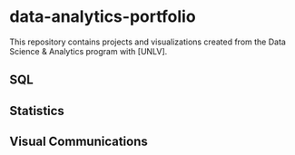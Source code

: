 # data-analytics-portfolio
This repository contains projects and visualizations created from the Data Science & Analytics program with [UNLV].

## SQL

## Statistics

## Visual Communications
